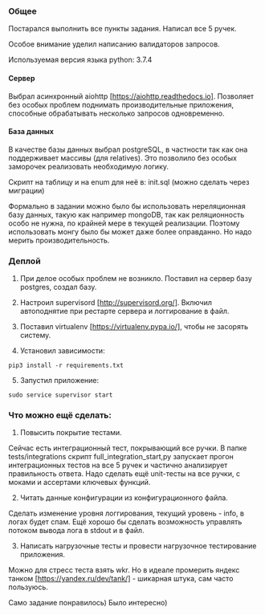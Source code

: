 ### Общее

Постарался выполнить все пункты задания. Написал все 5 ручек. 

Особое внимание уделил написанию валидаторов запросов.

Используемая версия языка python: 3.7.4

#### Сервер

Выбрал асинхронный aiohttp [https://aiohttp.readthedocs.io]. Позволяет без особых проблем поднимать производительные приложения, способные обрабатывать несколько запросов одновременно.

#### База данных

В качестве базы данных выбрал postgreSQL, в частности так как она поддерживает массивы (для relatives). Это позволило без особых заморочек реализовать необходимую логику.

Скрипт на таблицу и на enum для неё в: init.sql (можно сделать через миграции)

Формально в задании можно было бы использовать нереляционная базу данных, такую как например mongoDB, так как реляционность особо не нужна, по крайней мере в текущей реализации.
Поэтому использовать монгу было бы может даже более оправданно. Но надо мерить производительность.

### Деплой

1. При делое особых проблем не возникло. Поставил на сервер базу postgres, создал базу.

2. Настроил supervisord [http://supervisord.org/]. Включил автоподнятие при рестарте сервера и логгирование в файл.

3. Поставил virtualenv [https://virtualenv.pypa.io/], чтобы не засорять систему. 

4. Установил зависимости:

```
pip3 install -r requirements.txt
```

5. Запустил приложение:

```
sudo service supervisor start
```

### Что можно ещё сделать:

1. Повысить покрытие тестами. 

Сейчас есть интеграционный тест, покрывающий все ручки. В папке tests/integrations скрипт full_integration_start,py запускает прогон интеграционных тестов на все 5 ручек и частично анализирует правильность ответа. Надо сделать ещё unit-тесты на все ручки, с моками и ассертами ключевых функций.

2. Читать данные конфигурации из конфигурационного файла. 

Сделать изменение уровня логгирования, текущий уровень - info, в логах будет спам. Ещё хорошо бы сделать возможность управлять потоком вывода лога в stdout и в файл.

3. Написать нагрузочные тесты и провести нагрузочное тестирование приложения. 

Можно для стресс теста взять wkr. Но в идеале промерить яндекс танком [https://yandex.ru/dev/tank/] - шикарная штука, сам часто пользуюсь.

Само задание понравилось) Было интересно)